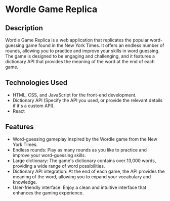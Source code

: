 # Wordle Game Replica

## Description
Wordle Game Replica is a web application that replicates the popular word-guessing game found in the New York Times. It offers an endless number of rounds, allowing you to practice and improve your skills in word guessing. The game is designed to be engaging and challenging, and it features a dictionary API that provides the meaning of the word at the end of each game.

## Technologies Used
- HTML, CSS, and JavaScript for the front-end development.
- Dictionary API (Specify the API you used, or provide the relevant details if it's a custom API).
- React

## Features
- Word-guessing gameplay inspired by the Wordle game from the New York Times.
- Endless rounds: Play as many rounds as you like to practice and improve your word-guessing skills.
- Large dictionary: The game's dictionary contains over 13,000 words, providing a wide range of word possibilities.
- Dictionary API integration: At the end of each game, the API provides the meaning of the word, allowing you to expand your vocabulary and knowledge.
- User-friendly interface: Enjoy a clean and intuitive interface that enhances the gaming experience.
